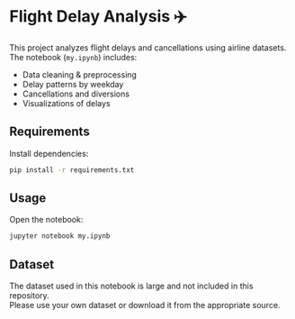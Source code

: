 # Flight Delay Analysis ✈️

This project analyzes flight delays and cancellations using airline datasets.  
The notebook (`my.ipynb`) includes:
- Data cleaning & preprocessing
- Delay patterns by weekday
- Cancellations and diversions
- Visualizations of delays

## Requirements
Install dependencies:
```bash
pip install -r requirements.txt
```

## Usage
Open the notebook:
```bash
jupyter notebook my.ipynb
```

## Dataset
The dataset used in this notebook is large and not included in this repository.  
Please use your own dataset or download it from the appropriate source.
